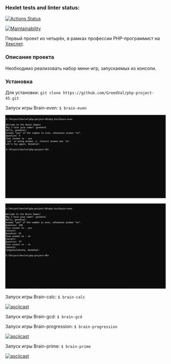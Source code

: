 ### Hexlet tests and linter status:
[![Actions Status](https://github.com/GreedVal/php-project-45/actions/workflows/hexlet-check.yml/badge.svg)](https://github.com/GreedVal/php-project-45/actions)

[![Maintainability](https://api.codeclimate.com/v1/badges/a9c0227cd7c803fd9223/maintainability)](https://codeclimate.com/github/GreedVal/php-project-45/maintainability)

Первый проект из четырёх, в рамках профессии PHP-программист на [Хекслет](https://ru.hexlet.io/professions/php).

### Описание проекта
Необходимо реализовать набор мини-игр, запускаемых из консоли.
### Установка
Для установки:
`git clone https://github.com/GreedVal/php-project-45.git`

Запуск игры Brain-even:
`$ brain-even`

![Alt text](/scrinshot/evenLoos.png?raw=true "Loss")

![Alt text](/scrinshot/evenWin.png?raw=true "Win")

Запуск игры Brain-calc:
`$ brain-calc`

[![asciicast](https://asciinema.org/a/R5wBOPjZt8sOvMsgZ60h1g4kc.svg)](https://asciinema.org/a/R5wBOPjZt8sOvMsgZ60h1g4kc)

Запуск игры Brain-gcd:
`$ brain-gcd`


Запуск игры Brain-progression:
`$ brain-progression`

[![asciicast](https://asciinema.org/a/cilo0TO02GDPCQYHFoxTYOeKs.svg)](https://asciinema.org/a/cilo0TO02GDPCQYHFoxTYOeKs)

Запуск игры Brain-prime:
`$ brain-prime`

[![asciicast](https://asciinema.org/a/wjlaIgQzTmN8sxJfVK1BHzmAv.svg)](https://asciinema.org/a/wjlaIgQzTmN8sxJfVK1BHzmAv)